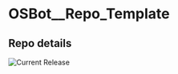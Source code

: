 # OSBot__Repo_Template

## Repo details

![Current Release](https://img.shields.io/badge/release-v0.2.0-blue)
